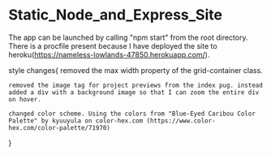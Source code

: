 # Static_Node_and_Express_Site
The app can be launched by calling "npm start" from the root directory. There is a procfile present because I have deployed the site to heroku(https://nameless-lowlands-47850.herokuapp.com/).


style changes{
    removed the max width property of the grid-container class.

    removed the image tag for project previews from the index pug. instead added a div with a background image so that I can zoom the entire div on hover.

    changed color scheme. Using the colors from "Blue-Eyed Caribou Color Palette" by kyuuyula on color-hex.com (https://www.color-hex.com/color-palette/71970)
}

